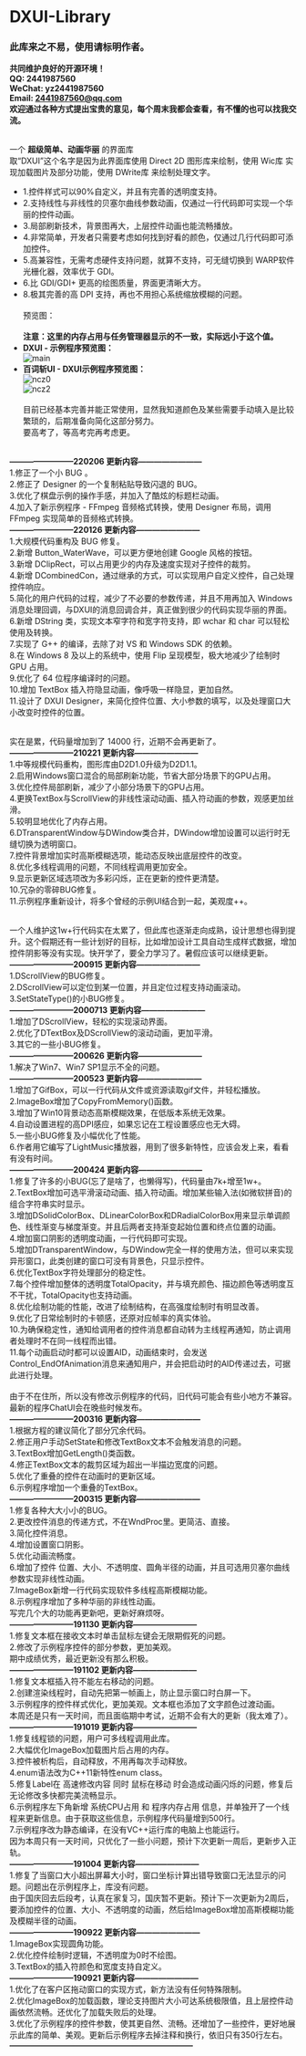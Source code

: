 # DXUI-Library
### 此库来之不易，使用请标明作者。
**共同维护良好的开源环境！**<br>
**QQ: 2441987560<br>
WeChat: yz2441987560<br>
Email: 2441987560@qq.com**<br>
**欢迎通过各种方式提出宝贵的意见，每个周末我都会查看，有不懂的也可以找我交流。**<br><br>

一个 **超级简单、动画华丽** 的界面库<br>
取“DXUI”这个名字是因为此界面库使用 Direct 2D 图形库来绘制，使用 Wic库 实现加载图片及部分功能，使用 DWrite库 来绘制处理文字。<br>
* 1.控件样式可以90%自定义，并且有完善的透明度支持。<br>
* 2.支持线性与非线性的贝塞尔曲线参数动画，仅通过一行代码即可实现一个华丽的控件动画。<br>
* 3.局部刷新技术，背景图再大，上层控件动画也能流畅播放。<br>
* 4.非常简单，开发者只需要考虑如何找到好看的颜色，仅通过几行代码即可添加控件。<br>
* 5.高兼容性，无需考虑硬件支持问题，就算不支持，可无缝切换到 WARP软件光栅化器，效率优于 GDI。<br>
* 6.比 GDI/GDI+ 更高的绘图质量，界面更清晰大方。<br>
* 8.极其完善的高 DPI 支持，再也不用担心系统缩放模糊的问题。<br><br>
预览图：<br><br>
**注意：这里的内存占用与任务管理器显示的不一致，实际远小于这个值。**<br>
* **DXUI - 示例程序预览图：**<br>
![main](https://github.com/IDXGI/DXUI-Library/blob/master/preview%20pictures/main.jpg)<br>
* **百词斩UI - DXUI示例程序预览图：**<br>
![ncz0](https://github.com/IDXGI/DXUI-Library/blob/master/preview%20pictures/ncz0.jpg)<br>
![ncz2](https://github.com/IDXGI/DXUI-Library/blob/master/preview%20pictures/ncz2.jpg)<br><br>
目前已经基本完善并能正常使用，显然我知道颜色及某些需要手动填入是比较繁琐的，后期准备向简化这部分努力。<br>
要高考了，等高考完再考虑更。<br><br>


**————————220206 更新内容————————**<br>
1.修正了一个小 BUG 。<br>
2.修正了 Designer 的一个复制粘贴导致闪退的 BUG。<br>
3.优化了棋盘示例的操作手感，并加入了酷炫的标题栏动画。<br>
4.加入了新示例程序 - FFmpeg 音频格式转换，使用 Designer 布局，调用 FFmpeg 实现简单的音频格式转换。<br>
**————————220126 更新内容————————**<br>
1.大规模代码重构及 BUG 修复。<br>
2.新增 Button_WaterWave，可以更方便地创建 Google 风格的按钮。<br>
3.新增 DClipRect，可以占用更少的内存及速度实现对子控件的裁剪。<br>
4.新增 DCombinedCon，通过继承的方式，可以实现用户自定义控件，自己处理控件响应。<br>
5.简化的用户代码的过程，减少了不必要的参数传递，并且不用再加入 Windows 消息处理回调，与DXUI的消息回调合并，真正做到很少的代码实现华丽的界面。<br>
6.新增 DString 类，实现文本窄字符和宽字符支持，即 wchar 和 char 可以轻松使用及转换。<br>
7.实现了 G++ 的编译，去除了对 VS 和 Windows SDK 的依赖。<br>
8.在 Windows 8 及以上的系统中，使用 Flip 呈现模型，极大地减少了绘制时 GPU 占用。<br>
9.优化了 64 位程序编译时的问题。<br>
10.增加 TextBox 插入符隐显动画，像呼吸一样隐显，更加自然。<br>
11.设计了 DXUI Designer，来简化控件位置、大小参数的填写，以及处理窗口大小改变时控件的位置。<br><br>

实在是累，代码量增加到了 14000 行，近期不会再更新了。<br>
**————————210221 更新内容————————**<br>
1.中等规模代码重构，图形库由D2D1.0升级为D2D1.1。<br>
2.启用Windows窗口混合的局部刷新功能，节省大部分场景下的GPU占用。<br>
3.优化控件局部刷新，减少了小部分场景下的GPU占用。<br>
4.更换TextBox与ScrollView的非线性滚动动画、插入符动画的参数，观感更加丝滑。<br>
5.较明显地优化了内存占用。<br>
6.DTransparentWindow与DWindow类合并，DWindow增加设置可以运行时无缝切换为透明窗口。<br>
7.控件背景增加实时高斯模糊选项，能动态反映出底层控件的改变。<br>
8.优化多线程调用的问题，不同线程调用更加安全。<br>
9.显示更新区域选项改为多彩闪烁，正在更新的控件更清楚。<br>
10.冗杂的零碎BUG修复。<br>
11.示例程序重新设计，将多个曾经的示例UI结合到一起，美观度++。<br><br>

一个人维护这1w+行代码实在太累了，但此库也逐渐走向成熟，设计思想也得到提升。这个假期还有一些计划好的目标，比如增加设计工具自动生成样式数据，增加控件阴影等没有实现。快开学了，要全力学习了。暑假应该可以继续更新。<br>
**————————200915 更新内容————————**<br>
1.DScrollView的BUG修复。<br>
2.DScrollView可以定位到某一位置，并且定位过程支持动画滚动。<br>
3.SetStateType()的小BUG修复。<br>
**————————2000713 更新内容————————**<br>
1.增加了DScrollView，轻松的实现滚动界面。<br>
2.优化了DTextBox及DScrollView的滚动动画，更加平滑。<br>
3.其它的一些小BUG修复。<br>
**————————200626 更新内容————————**<br>
1.解决了Win7、Win7 SP1显示不全的问题。<br>
**————————200523 更新内容————————**<br>
1.增加了GifBox，可以一行代码从文件或资源读取gif文件，并轻松播放。<br>
2.ImageBox增加了CopyFromMemory()函数。<br>
3.增加了Win10背景动态高斯模糊效果，在低版本系统无效果。<br>
4.自动设置进程的高DPI感应，如果忘记在工程设置感应也无大碍。<br>
5.一些小BUG修复及小幅优化了性能。<br>
6.作者用它编写了LightMusic播放器，用到了很多新特性，应该会发上来，看看有没有时间。<br>
**————————200424 更新内容————————**<br>
1.修复了许多的小BUG(忘了是啥了，也懒得写)，代码量由7k+增至1w+。<br>
2.TextBox增加可选平滑滚动动画、插入符动画。增加某些输入法(如微软拼音)的组合字符串实时显示。<br>
3.增加DSolidColorBox、DLinearColorBox和DRadialColorBox用来显示单调颜色、线性渐变与梯度渐变。并且后两者支持渐变起始位置和终点位置的动画。<br>
4.增加窗口阴影的透明度动画，一行代码即可实现。<br>
5.增加DTransparentWindow，与DWindow完全一样的使用方法，但可以来实现异形窗口，此类创建的窗口可没有背景色，只显示控件。<br>
6.优化TextBox字符处理部分的稳定性。<br>
7.每个控件增加整体的透明度TotalOpacity，并与填充颜色、描边颜色等透明度互不干扰，TotalOpacity也支持动画。<br>
8.优化绘制功能的性能，改进了绘制结构，在高强度绘制时有明显改善。<br>
9.优化了日常绘制时的卡顿感，还原对应帧率的真实体验。<br>
10.为确保稳定性，通知给调用者的控件消息都自动转为主线程再通知，防止调用者处理时不在同一线程而出错。<br>
11.每个动画启动时都可以设置AID，动画结束时，会发送Control_EndOfAnimation消息来通知用户，并会把启动时的AID传递过去，可据此进行处理。<br>
<br>
由于不在住所，所以没有修改示例程序的代码，旧代码可能会有些小地方不兼容。最新的程序ChatUI会在晚些时候发布。<br>
**————————200316 更新内容————————**<br>
1.根据方程的建议简化了部分冗余代码。<br>
2.修正用户手动SetState和修改TextBox文本不会触发消息的问题。<br>
3.TextBox增加GetLength()类函数。<br>
4.修正TextBox文本的裁剪区域为超出一半描边宽度的问题。<br>
5.优化了重叠的控件在动画时的更新区域。<br>
6.示例程序增加一个重叠的TextBox。<br>
**————————200315 更新内容————————**<br>
1.修复各种大大小小的BUG。<br>
2.更改控件消息的传递方式，不在WndProc里。更简洁、直接。<br>
3.简化控件消息。<br>
4.增加设置窗口阴影。<br>
5.优化动画流畅度。<br>
6.增加了控件 位置、大小、不透明度、圆角半径的动画，并且可选用贝塞尔曲线参数实现非线性动画。<br>
7.ImageBox新增一行代码实现软件多线程高斯模糊功能。<br>
8.示例程序增加了多种华丽的非线性动画。<br>
写完几个大的功能再更新吧，更新好麻烦呀。<br>
**————————191130 更新内容————————**<br>
1.修复文本框在接收文本时单击鼠标左键会无限期假死的问题。<br>
2.修改了示例程序控件的部分参数，更加美观。<br>
期中成绩优秀，最近更新没有那么积极。<br>
**————————191102 更新内容————————**<br>
1.修复文本框插入符不能左右移动的问题。<br>
2.创建渲染线程时，自动先把第一帧画上，防止显示窗口时白屏一下。<br>
3.示例程序的控件样式优化，更加美观。文本框也添加了文字颜色过渡动画。<br>
本周还是只有一天时间，而且面临期中考试，近期不会有大的更新（我太难了）。<br>
**————————191019 更新内容————————**<br>
1.修复线程锁的问题，用户可多线程调用此库。<br>
2.大幅优化ImageBox加载图片后占用的内存。<br>
3.控件被析构后，自动释放，不用再每次手动释放。<br>
4.enum语法改为C++11新特性enum class。<br>
5.修复Label在 高速修改内容 同时 鼠标在移动 时会造成动画闪烁的问题，修复后无论修改多快都完美流畅显示。<br>
6.示例程序左下角新增 系统CPU占用 和 程序内存占用 信息，并单独开了一个线程来更新信息。由于获取这些信息，示例程序代码量增到500行。<br>
7.示例程序改为静态编译，在没有VC++运行库的电脑上也能运行。<br>
因为本周只有一天时间，只优化了一些小问题，预计下次更新一周后，更新步入正轨。<br>
**————————191004 更新内容————————**<br>
1.修复了当窗口大小超出屏幕大小时，窗口坐标计算出错导致窗口无法显示的问题。问题出在示例程序上，库没有问题。<br>
由于国庆回去后段考，认真在家复习，国庆暂不更新。预计下一次更新为2周后，要添加控件的位置、大小、不透明度的动画，然后给ImageBox增加高斯模糊功能及模糊半径的动画。<br>
**————————190922 更新内容————————**<br>
1.ImageBox实现圆角功能。<br>
2.优化控件绘制时逻辑，不透明度为0时不绘图。<br>
3.TextBox的插入符颜色和宽度支持自定义。<br>
**————————190921 更新内容————————**<br>
1.优化了在客户区拖动窗口的实现方式，新方法没有任何特殊限制。<br>
2.优化ImageBox的加载函数，理论支持图片大小可达系统极限值，且上层控件动画依然流畅。还优化了加载失败后的处理。<br>
3.优化了示例程序的控件参数，使其更自然、流畅。还增加了一些控件，更好地展示此库的简单、美观。更新后示例程序去掉注释和换行，依旧只有350行左右。<br>
**———————————————————————**<br>
